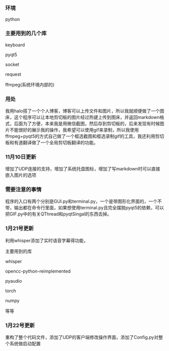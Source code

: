 ### 环境

python

### 主要用到的几个库

keyboard

pyqt5

socket

request

ffmpeg(系统环境内部的)

### 用处

我用halo搭了一个个人博客，博客可以上传文件和图片，所以我就顺便做了一个图床，这个程序可以让本地剪切板的图片经过热键上传到图床，并返回markdown格式，后面为了方便，本来我是用微信截图，然后存到剪切板的，后来发现有时候图片不能很好的展示我的操作，我希望可以使用gif来录制，所以我使用ffmpeg+pyqt5的方式自己做了一个框选截图和框选录制gif的工具，我还利用剪切板和有道翻译做了一个全局剪切板翻译的功能。

### 11月10日更新

增加了UDP连接的支持，增加了系统托盘图标，增加了写markdown时可以直接嵌入图片的选项

### 需要注意的事情

程序的入口有两个分别是GUI.py和terminal.py，一个是带图形化界面的，一个不带，输出都在命令行里面，如果想使用terminal.py且完全摆脱pyqt5的依赖，可以把GIF.py中的有关QThread和pyqtSingal的东西去掉。

### 1月21号更新

利用whisper添加了实时语音字幕得功能，

主要用到的库

whisper

opencc-python-reimplemented

pyaudio

torch

numpy

等等

### 1月22号更新

重构了整个代码文件，添加了UDP的客户端修改操作界面，添加了Config.py对整个系统做启动配置
